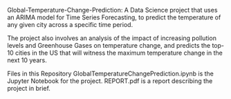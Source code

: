 Global-Temperature-Change-Prediction:
A Data Science project that uses an ARIMA model for Time Series Forecasting, to predict the temperature of any given city across a specific time period.

The project also involves an analysis of the impact of increasing pollution levels and Greenhouse Gases on temperature change, and predicts the top-10 cities in the US that will witness the maximum temperature change in the next 10 years.

Files in this Repository
GlobalTemperatureChangePrediction.ipynb is the Jupyter Notebook for the project.
REPORT.pdf is a report describing the project in brief.
